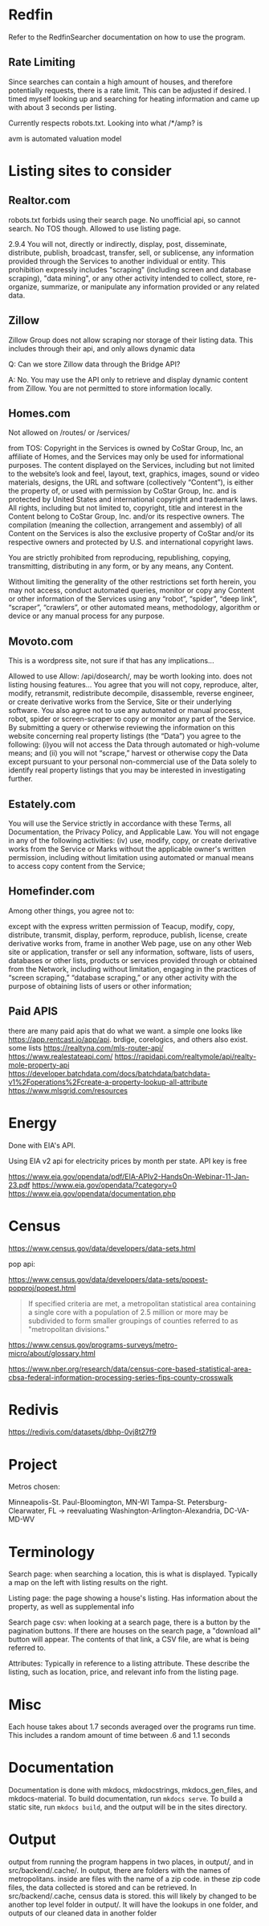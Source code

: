 # Redfin

Refer to the RedfinSearcher documentation on how to use the program.

## Rate Limiting

Since searches can contain a high amount of houses, and therefore potentially requests, there is a rate limit. This can be adjusted if desired. I timed myself looking up and searching for heating information and came up with about 3 seconds per listing.

Currently respects robots.txt. Looking into what /\*/amp? is

avm is automated valuation model

# Listing sites to consider

## Realtor.com

robots.txt forbids using their search page. No unofficial api, so cannot search. No TOS though. Allowed to use listing page.

2.9.4
You will not, directly or indirectly, display, post, disseminate, distribute, publish, broadcast, transfer, sell, or sublicense, any information provided through the Services to another individual or entity. This prohibition expressly includes "scraping" (including screen and database scraping), "data mining", or any other activity intended to collect, store, re-organize, summarize, or manipulate any information provided or any related data.

## Zillow

Zillow Group does not allow scraping nor storage of their listing data. This includes through their api, and only allows dynamic data

Q: Can we store Zillow data through the Bridge API?

A: No. You may use the API only to retrieve and display dynamic content from Zillow. You are not permitted to store information locally.

## Homes.com

Not allowed on /routes/ or /services/

from TOS:
Copyright in the Services is owned by CoStar Group, Inc, an affiliate of Homes, and the Services may only be used for informational purposes. The content displayed on the Services, including but not limited to the website’s look and feel, layout, text, graphics, images, sound or video materials, designs, the URL and software (collectively “Content”), is either the property of, or used with permission by CoStar Group, Inc. and is protected by United States and international copyright and trademark laws. All rights, including but not limited to, copyright, title and interest in the Content belong to CoStar Group, Inc. and/or its respective owners. The compilation (meaning the collection, arrangement and assembly) of all Content on the Services is also the exclusive property of CoStar and/or its respective owners and protected by U.S. and international copyright laws.

You are strictly prohibited from reproducing, republishing, copying, transmitting, distributing in any form, or by any means, any Content.

Without limiting the generality of the other restrictions set forth herein, you may not access, conduct automated queries, monitor or copy any Content or other information of the Services using any “robot”, “spider”, “deep link”, “scraper”, “crawlers”, or other automated means, methodology, algorithm or device or any manual process for any purpose.

## Movoto.com

This is a wordpress site, not sure if that has any implications...

Allowed to use Allow: /api/dosearch/, may be worth looking into. does not listing housing features...
You agree that you will not copy, reproduce, alter, modify, retransmit, redistribute decompile, disassemble, reverse engineer, or create derivative works from the Service, Site or their underlying software. You also agree not to use any automated or manual process, robot, spider or screen-scraper to copy or monitor any part of the Service. By submitting a query or otherwise reviewing the information on this website concerning real property listings (the “Data”) you agree to the following: (i)you will not access the Data through automated or high-volume means; and (ii) you will not “scrape,” harvest or otherwise copy the Data except pursuant to your personal non-commercial use of the Data solely to identify real property listings that you may be interested in investigating further.

## Estately.com

You will use the Service strictly in accordance with these Terms, all Documentation, the Privacy Policy, and Applicable Law. You will not engage in any of the following activities:
(iv) use, modify, copy, or create derivative works from the Service or Marks without the applicable owner's written permission, including without limitation using automated or manual means to access copy content from the Service;

## Homefinder.com

Among other things, you agree not to:

except with the express written permission of Teacup, modify, copy, distribute, transmit, display, perform, reproduce, publish, license, create derivative works from, frame in another Web page, use on any other Web site or application, transfer or sell any information, software, lists of users, databases or other lists, products or services provided through or obtained from the Network, including without limitation, engaging in the practices of “screen scraping,” “database scraping,” or any other activity with the purpose of obtaining lists of users or other information;

## Paid APIS

there are many paid apis that do what we want. a simple one looks like https://app.rentcast.io/app/api. brdige, corelogics, and others also exist. some lists
https://realtyna.com/mls-router-api/
https://www.realestateapi.com/
https://rapidapi.com/realtymole/api/realty-mole-property-api
https://developer.batchdata.com/docs/batchdata/batchdata-v1%2Foperations%2Fcreate-a-property-lookup-all-attribute
https://www.mlsgrid.com/resources

# Energy

Done with EIA's API.

Using EIA v2 api for electricity prices by month per state. API key is free

https://www.eia.gov/opendata/pdf/EIA-APIv2-HandsOn-Webinar-11-Jan-23.pdf
https://www.eia.gov/opendata/?category=0
https://www.eia.gov/opendata/documentation.php

# Census

https://www.census.gov/data/developers/data-sets.html

pop api:

https://www.census.gov/data/developers/data-sets/popest-popproj/popest.html

> If specified criteria are met, a metropolitan statistical area containing a single core with a population of 2.5 million or more may be subdivided to form smaller groupings of counties referred to as "metropolitan divisions."

https://www.census.gov/programs-surveys/metro-micro/about/glossary.html

https://www.nber.org/research/data/census-core-based-statistical-area-cbsa-federal-information-processing-series-fips-county-crosswalk

# Redivis

https://redivis.com/datasets/dbhp-0vj8t27f9

# Project

Metros chosen:

Minneapolis-St. Paul-Bloomington, MN-WI
Tampa-St. Petersburg-Clearwater, FL -> reevaluating
Washington-Arlington-Alexandria, DC-VA-MD-WV

# Terminology

Search page: when searching a location, this is what is displayed. Typically a map on the left with listing results on the right.

Listing page: the page showing a house's listing. Has information about the property, as well as supplemental info

Search page csv: when looking at a search page, there is a button by the pagination buttons. If there are houses on the search page, a "download all" button will appear. The contents of that link, a CSV file, are what is being referred to.

Attributes: Typically in reference to a listing attribute. These describe the listing, such as location, price, and relevant info from the listing page.

# Misc

Each house takes about 1.7 seconds averaged over the programs run time. This includes a random amount of time between .6 and 1.1 seconds

# Documentation

Documentation is done with mkdocs, mkdocstrings, mkdocs_gen_files, and mkdocs-material. To build documentation, run `mkdocs serve`. To build a static site, run `mkdocs build`, and the output will be in the sites directory.

# Output

output from running the program happens in two places, in output/, and in src/backend/.cache/. In output, there are folders with the names of metropolitans. inside are files with the name of a zip code. in these zip code files, the data collected is stored and can be retrieved. In src/backend/.cache, census data is stored. this will likely by changed to be another top level folder in output/. It will have the lookups in one folder, and outputs of our cleaned data in another folder